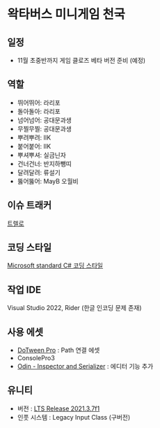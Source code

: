# 왁타버스 미니게임 천국

## 일정

- 11월 초중반까지 게임 클로즈 베타 버전 준비 (예정)

## 역할

- 뛰어뛰어: 라리포
- 돌아돌아: 라리포
- 넘어넘어: 공대문과생
- 무찔무찔: 공대문과생
- 뿌려뿌려: IIK
- 붙어붙어: IIK
- 뿌셔뿌셔: 실금닌자
- 건너건너: 반지하뺑띠
- 달려달려: 류설기
- 뚫어뚫어: MayB 오월비

## 이슈 트래커

[트렐로](https://trello.com/waktaversegames/members)

## 코딩 스타일

[Microsoft standard C# 코딩 스타일](https://docs.microsoft.com/ko-kr/dotnet/csharp/fundamentals/coding-style/coding-conventions)

## 작업 IDE

Visual Studio 2022, Rider (한글 인코딩 문제 존재)

## 사용 에셋

- [DoTween Pro](https://assetstore.unity.com/packages/tools/visual-scripting/dotween-pro-32416?locale=ko-KR&gclid=CjwKCAjw6MKXBhA5EiwANWLODAocPltUyBh5e_0twe92GmEBIy_OOJwPKhNz2QDL6QX6G_dwwEe0-hoCJjkQAvD_BwE&gclsrc=aw.ds) : Path 연결 에셋
- ConsolePro3
- [Odin - Inspector and Serializer](https://assetstore.unity.com/packages/tools/utilities/odin-inspector-and-serializer-89041) : 에디터 기능 추가

## 유니티

- 버전 : [LTS Release 2021.3.7f1](https://unity3d.com/unity/qa/lts-releases)
- 인풋 시스템 : Legacy Input Class (구버전)
